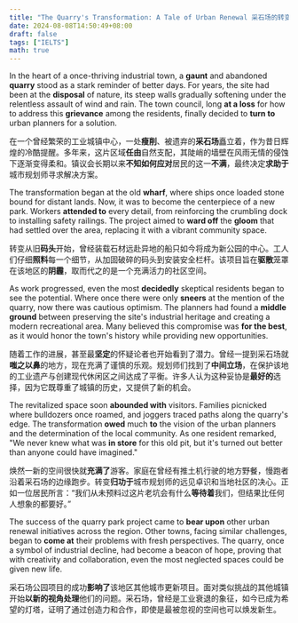 ```yaml
---
title: "The Quarry's Transformation: A Tale of Urban Renewal 采石场的转变：城市更新的故事"
date: 2024-08-08T14:50:49+08:00
draft: false
tags: ["IELTS"]
math: true
---
```


In the heart of a once-thriving industrial town, a **gaunt** and abandoned **quarry** stood as a stark reminder of better days. For years, the site had been at the **disposal** of nature, its steep walls gradually softening under the relentless assault of wind and rain. The town council, long **at a loss** for how to address this **grievance** among the residents, finally decided to **turn to** urban planners for a solution.

在一个曾经繁荣的工业城镇中心，一处**瘦削**、被遗弃的**采石场**矗立着，作为昔日辉煌的冷酷提醒。多年来，这片区域**任由**自然支配，其陡峭的墙壁在风雨无情的侵蚀下逐渐变得柔和。镇议会长期以来**不知如何应对**居民的这一**不满**，最终决定**求助于**城市规划师寻求解决方案。

The transformation began at the old **wharf**, where ships once loaded stone bound for distant lands. Now, it was to become the centerpiece of a new park. Workers **attended to** every detail, from reinforcing the crumbling dock to installing safety railings. The project aimed to **ward off** the **gloom** that had settled over the area, replacing it with a vibrant community space.

转变从旧**码头**开始，曾经装载石材远赴异地的船只如今将成为新公园的中心。工人们仔细**照料**每一个细节，从加固破碎的码头到安装安全栏杆。该项目旨在**驱散**笼罩在该地区的**阴霾**，取而代之的是一个充满活力的社区空间。

As work progressed, even the most **decidedly** skeptical residents began to see the potential. Where once there were only **sneers** at the mention of the quarry, now there was cautious optimism. The planners had found a **middle ground** between preserving the site's industrial heritage and creating a modern recreational area. Many believed this compromise was **for the best**, as it would honor the town's history while providing new opportunities.

随着工作的进展，甚至最**坚定**的怀疑论者也开始看到了潜力。曾经一提到采石场就**嗤之以鼻**的地方，现在充满了谨慎的乐观。规划师们找到了**中间立场**，在保护该地的工业遗产与创建现代休闲区之间达成了平衡。许多人认为这种妥协是**最好的**选择，因为它既尊重了城镇的历史，又提供了新的机会。

The revitalized space soon **abounded with** visitors.  Families picnicked where bulldozers once roamed, and joggers traced  paths along the quarry's edge. The transformation **owed** much **to** the vision of the urban planners and the determination of the local  community. As one resident remarked, "We never knew what was **in store** for this old pit, but it's turned out better than anyone could have imagined."

焕然一新的空间很快就**充满了**游客。家庭在曾经有推土机行驶的地方野餐，慢跑者沿着采石场的边缘跑步。转变**归功于**城市规划师的远见卓识和当地社区的决心。正如一位居民所言：“我们从未预料过这片老坑会有什么**等待着**我们，但结果比任何人想象的都要好。”

The success of the quarry park project came to **bear upon** other urban renewal initiatives across the region. Other towns, facing similar challenges, began to **come at** their problems with fresh perspectives. The quarry, once a symbol of  industrial decline, had become a beacon of hope, proving that with  creativity and collaboration, even the most neglected spaces could be  given new life.

采石场公园项目的成功**影响了**该地区其他城市更新项目。面对类似挑战的其他城镇开始**以新的视角处理**他们的问题。采石场，曾经是工业衰退的象征，如今已成为希望的灯塔，证明了通过创造力和合作，即使是最被忽视的空间也可以焕发新生。
